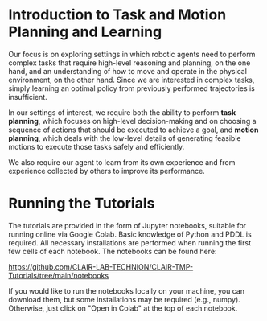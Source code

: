 # Introduction to Task and Motion Planning and Learning
Our focus is on exploring settings in which robotic agents need to perform complex tasks that require high-level reasoning and planning, on the one hand, and an understanding of how to move and operate in the physical environment, on the other hand. Since we are interested in complex tasks, simply learning an optimal policy from previously performed trajectories is insufficient.

In our settings of interest, we require both the ability to perform **task planning**, which focuses on high-level decision-making and on choosing a sequence of actions that should be executed to achieve a goal, and **motion planning**, which deals with the low-level details of generating feasible motions to execute those tasks safely and efficiently.

We also require our agent to learn from its own experience and from experience collected by others to improve its performance. 

# Running the Tutorials
The tutorials are provided in the form of Jupyter notebooks, suitable for running online via Google Colab. Basic knowledge of Python and PDDL is required.
All necessary installations are performed when running the first few cells of each notebook.
The notebooks can be found here:

https://github.com/CLAIR-LAB-TECHNION/CLAIR-TMP-Tutorials/tree/main/notebooks

If you would like to run the notebooks locally on your machine, you can download them, but some installations may be required (e.g., numpy).
Otherwise, just click on "Open in Colab" at the top of each notebook.

